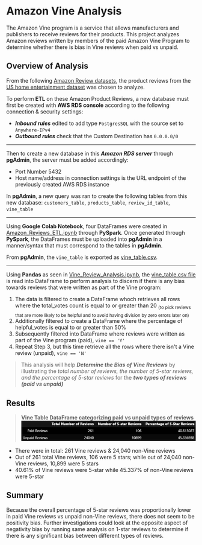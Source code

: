 # Amazon Vine Analysis
The Amazon Vine program is a service that allows manufacturers and publishers to receive reviews for their products. This project analyzes Amazon reviews written by members of the paid Amazon Vine Program to determine whether there is bias in Vine reviews when paid vs unpaid.

## **Overview of Analysis**
From the following [Amazon Review datasets](https://s3.amazonaws.com/amazon-reviews-pds/tsv/index.txt), the product reviews from the [US home entertainment dataset](https://s3.amazonaws.com/amazon-reviews-pds/tsv/amazon_reviews_us_Home_Entertainment_v1_00.tsv.gz) was chosen to analyze.

To perform **ETL** on these Amazon Product Reviews, a new database must first be created with **AWS RDS console** according to the following connection & security settings:
  - ***Inbound rules*** edited to add type `PostgresSQL` with the source set to `Anywhere-IPv4` 
  - ***Outbound rules*** check that the Custom Destination has `0.0.0.0/0` 
    
---      
Then to create a new database in this ***Amazon RDS server*** through **pgAdmin**, the server must be added accordingly:
  - Port Number 5432
  - Host name/address in connection settings is the URL endpoint of the previously created AWS RDS instance   

In **pgAdmin**, a new query was ran to create the following tables from this new database: `customers_table`,  `products_table`,  `review_id_table`,  `vine_table`

---
Using **Google Colab Notebook**, four DataFrames were created in [Amazon_Reviews_ETL.ipynb](https://github.com/vzhang90/Amazon_Vine_Analysis/blob/main/Amazon_Reviews_ETL.ipynb) through **PySpark**. Once generated through **PySpark**, the DataFrames must be uploaded into **pgAdmin** in a manner/syntax that must correspond to the tables in **pgAdmin**.  
  
From **pgAdmin**, the `vine_table` is exported as [vine_table.csv](https://raw.githubusercontent.com/vzhang90/Amazon_Vine_Analysis/main/vine_table.csv).   

---

Using **Pandas** as seen in [Vine_Review_Analysis.ipynb](https://github.com/vzhang90/Amazon_Vine_Analysis/blob/main/Vine_Review_Analysis.ipynb), the [vine_table.csv file](https://raw.githubusercontent.com/vzhang90/Amazon_Vine_Analysis/main/vine_table.csv) is read into DataFrame to perform analysis to discern if there is any bias towards reviews that were written as part of the Vine program:
1. The data is filtered to create a DataFrame whoch retrieves all rows where the total_votes count is equal to or greater than 20 <sub>(to pick reviews that are more likely to be helpful and to avoid having division by zero errors later on)</sub>
2. Additionally filtered to create a DataFrame where the percentage of helpful_votes is equal to or greater than 50% 
3. Subsequently filtered into DataFrame where reviews were written as part of the Vine program (paid), `vine == 'Y'`
4. Repeat Step 3, but this time retrieve all the rows where there isn't a Vine review (unpaid), `vine == 'N'`

> This analysis will help ***Determine the Bias of Vine Reviews*** by illustrating the *total number of reviews, the number of 5-star reviews, and the percentage of 5-star reviews* for the ***two types of reviews (paid vs unpaid)***


## Results
> **Vine Table DataFrame categorizing paid vs unpaid types of reviews**
> ![vine table bias](https://github.com/vzhang90/Amazon_Vine_Analysis/blob/main/Images/Vine_table_paid_vs_unpaid.png)  
- There were in total: 261 Vine reviews & 24,040 non-Vine reviews 
- Out of 261 total Vine reviews, 106 were 5 stars; while out of 24,040 non-Vine reviews, 10,899 were 5 stars
- 40.61% of Vine reviews were 5-star while 45.337% of non-Vine reviews were 5-star

## Summary 
Because the overall percentage of 5-star reviews was proportionally lower in paid Vine reviews vs unpaid non-Vine reviews, there does not seem to be positivity bias. Further investigations could look at the opposite aspect of negativity bias by running same analysis on 1-star reviews to determine if there is any significant bias between different types of reviews.